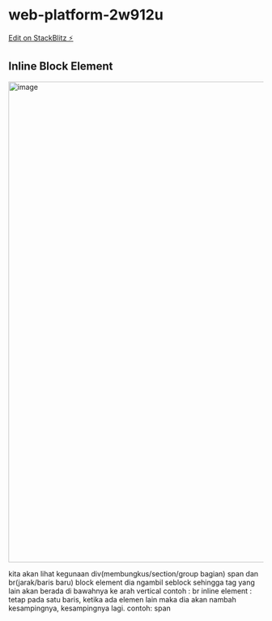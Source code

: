 # web-platform-2w912u

[Edit on StackBlitz ⚡️](https://stackblitz.com/edit/web-platform-2w912u)

## Inline Block Element
<img width="950" alt="image" src="https://user-images.githubusercontent.com/78794419/182976626-fced1c7e-cc9f-4d91-ad76-088a50f7bb59.png">

kita akan lihat kegunaan div(membungkus/section/group bagian) span dan br(jarak/baris baru) 
block element dia ngambil seblock sehingga tag yang lain akan berada di bawahnya ke arah vertical contoh : br
inline element : tetap pada satu baris, ketika ada elemen lain maka dia akan nambah kesampingnya, kesampingnya lagi. contoh: span
